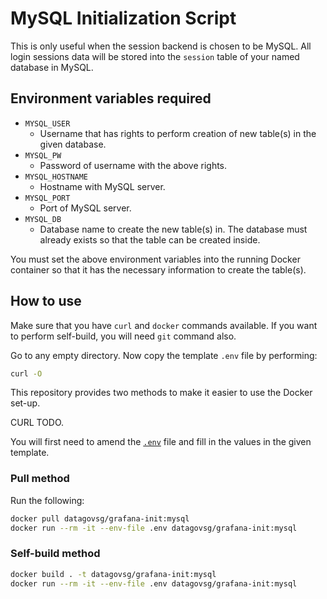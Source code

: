 # MySQL Initialization Script

This is only useful when the session backend is chosen to be MySQL. All login
sessions data will be stored into the `session` table of your named database in
MySQL.

## Environment variables required

* `MYSQL_USER`
  * Username that has rights to perform creation of new table(s) in the given
    database.
* `MYSQL_PW`
  * Password of username with the above rights.
* `MYSQL_HOSTNAME`
  * Hostname with MySQL server.
* `MYSQL_PORT`
  * Port of MySQL server.
* `MYSQL_DB`
  * Database name to create the new table(s) in. The database must already
    exists so that the table can be created inside.

You must set the above environment variables into the running Docker container
so that it has the necessary information to create the table(s).

## How to use

Make sure that you have `curl` and `docker` commands available. If you want to
perform self-build, you will need `git` command also.

Go to any empty directory. Now copy the template `.env` file by performing:

```bash
curl -O
```

This repository provides two methods to make it easier to use the Docker set-up.

CURL TODO.

You will first need to amend the [`.env`](./.env) file and fill in the values
in the given template.

### Pull method

Run the following:

```bash
docker pull datagovsg/grafana-init:mysql
docker run --rm -it --env-file .env datagovsg/grafana-init:mysql
```

### Self-build method

```bash
docker build . -t datagovsg/grafana-init:mysql
docker run --rm -it --env-file .env datagovsg/grafana-init:mysql
```
